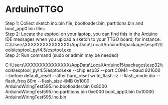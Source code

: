 # ArduinoTTGO

Step 1: Collect sketch ino.bin file, bootloader.bin, partitions.bin and boot_app0.bin files  
Step 2: Locate the esptool on your laptop, you can find this in the Arduino IDE messages when you upload a sketch to your TTGO board; for instance:   C:\\Users\\XXXXXXXXXXXXXXX\\AppData\\Local\\Arduino15\\packages\\esp32\\tools\\esptool_py\\4.5/esptool.exe  
Step 3: Run command (sudo or admin may be needed)  

C:\\Users\\XXXXXXXXXXXXXXX\\AppData\\Local\\Arduino15\\packages\\esp32\\tools\\esptool_py\\4.5/esptool.exe 
--chip esp32 --port COM4 --baud 921600 --before default_reset --after hard_reset write_flash -z 
--flash_mode dio --flash_freq 80m --flash_size 4MB 
0x1000 ArduinoWiringTest595.ino.bootloader.bin 
0x8000 ArduinoWiringTest595.ino.partitions.bin 
0xe000 boot_app0.bin 
0x10000 ArduinoWiringTest595.ino.bin
